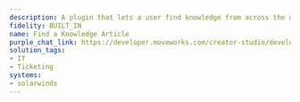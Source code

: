 ```yaml
---
description: A plugin that lets a user find knowledge from across the organization.
fidelity: BUILT_IN
name: Find a Knowledge Article
purple_chat_link: https://developer.moveworks.com/creator-studio/developer-tools/purple-chat/?conversation=%7B%22startTimestamp%22%3A%2211%3A43+AM%22%2C%22messages%22%3A%5B%7B%22parts%22%3A%5B%7B%22richText%22%3A%22%3Cp%3EHey%2C+I+need+information+on+our+company%E2%80%99s+system+monitoring+policy%3C%2Fp%3E%22%7D%5D%2C%22role%22%3A%22user%22%7D%2C%7B%22parts%22%3A%5B%7B%22richText%22%3A%22%3Cp%3EI+found+a+document+titled+%3Cstrong%3E%27System+Monitoring+Policy%27%3C%2Fstrong%3E+in+our+Solarwinds+knowledge+base.+Here%E2%80%99s+a+quick+summary%3A%3C%2Fp%3E%5Cn%3Cul%3E%5Cn++%3Cli%3EAll+systems+are+monitored+%3Cstrong%3E24%2F7%3C%2Fstrong%3E+for+performance+and+security.%3C%2Fli%3E%5Cn++%3Cli%3EAlerts+are+generated+for+critical+issues.%3C%2Fli%3E%5Cn++%3Cli%3EMonthly+reports+are+available.%3C%2Fli%3E%5Cn%3C%2Ful%3E%22%7D%5D%2C%22role%22%3A%22assistant%22%7D%5D%7D
solution_tags:
- IT
- Ticketing
systems:
- solarwinds
---
```

